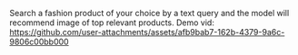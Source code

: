 Search a fashion product of your choice by a text query and the model will recommend image of top relevant products.
Demo vid: 
https://github.com/user-attachments/assets/afb9bab7-162b-4379-9a6c-9806c00bb000
